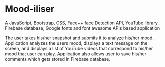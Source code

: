 # Mood-iliser

A JavaScript, Bootstrap, CSS, Face++ face Detection API, YouTube library, Firebase database, Google fonts and font awesome APIs based application

The user takes his/her snapshot and submits it to analyze his/her mood.
Application analyzes the users mood, displays a text message on the screen,  and displays a list of YouTube videos that correspond to his/her mood that user can play.
Application also allows user to save his/her comments which gets stored in Firebase database.
